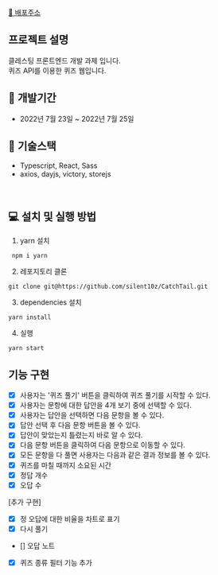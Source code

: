 

[🎉 배포주소](https://classting-quiz.netlify.app/)<br />

##  **프로젝트 설명**
클레스팅 프론트엔드 개발 과제 입니다. <br />
퀴즈 API를 이용한 퀴즈 웹입니다.

## 📅 개발기간 

- 2022년 7월 23일  ~ 2022년 7월 25일 


## 🔧 **기술스택**

- Typescript, React, Sass <br />
- axios, dayjs, victory, storejs
<br />

## **💻 설치 및 실행 방법**

1. yarn 설치

```
 npm i yarn
```

2. 레포지토리 클론

```
git clone git@https://github.com/silent10z/CatchTail.git
```

3. dependencies 설치

```
yarn install
```

4. 실행

```
yarn start
```


## 기능 구현

- [x] 사용자는 '퀴즈 풀기' 버튼을 클릭하여 퀴즈 풀기를 시작할 수 있다.
- [x] 사용자는 문항에 대한 답안을 4개 보기 중에 선택할 수 있다.
- [x] 사용자는 답안을 선택하면 다음 문항을 볼 수 있다.
- [x] 답안 선택 후 다음 문항 버튼을 볼 수 있다.
- [x] 답안이 맞았는지 틀렸는지 바로 알 수 있다.
- [x] 다음 문항 버튼을 클릭하여 다음 문항으로 이동할 수 있다.
- [x] 모든 문항을 다 풀면 사용자는 다음과 같은 결과 정보를 볼 수 있다.
- [x] 퀴즈를 마칠 때까지 소요된 시간
- [x] 정답 개수
- [x] 오답 수

[추가 구현]
- [x] 정  오답에 대한 비율을 차트로 표기
- [x] 다시 풀기
- [] 오답 노트
- [x] 퀴즈 종류 필터 기능 추가



